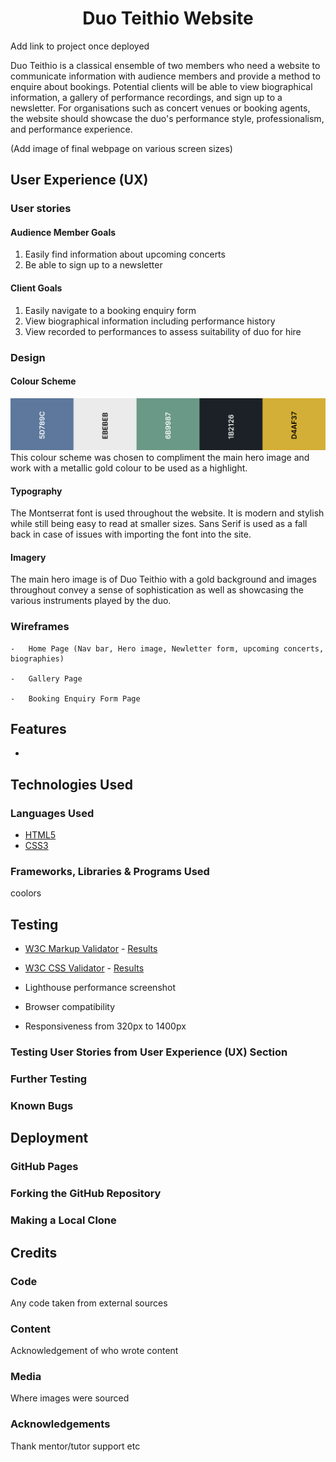 <h1 align="center">Duo Teithio Website</h1>

Add link to project once deployed

Duo Teithio is a classical ensemble of two members who need a website to communicate information with audience members and provide a method to enquire about bookings. Potential clients will be able to view biographical information, a gallery of performance recordings, and sign up to a newsletter. For organisations such as concert venues or booking agents, the website should showcase the duo's performance style, professionalism, and performance experience. 

(Add image of final webpage on various screen sizes)

## User Experience (UX)

### User stories

#### Audience Member Goals
  1. Easily find information about upcoming concerts
  2. Be able to sign up to a newsletter

#### Client Goals
  1. Easily navigate to a booking enquiry form
  2. View biographical information including performance history
  3. View recorded to performances to assess suitability of duo for hire

### Design
#### Colour Scheme
  ![Colour scheme](./assets/images/colour_scheme.png)
  This colour scheme was chosen to compliment the main hero image and work with a metallic gold colour to be used as a highlight.
#### Typography
  The Montserrat font is used throughout the website. It is modern and stylish while still being easy to read at smaller sizes. Sans Serif is used as a fall back in case of issues with importing the font into the site.
#### Imagery
  The main hero image is of Duo Teithio with a gold background and images throughout convey a sense of sophistication as well as showcasing the various instruments played by the duo.

  ### Wireframes

    -   Home Page (Nav bar, Hero image, Newletter form, upcoming concerts, biographies)

    -   Gallery Page

    -   Booking Enquiry Form Page

## Features

  -   

## Technologies Used

  ### Languages Used

  -   [HTML5](https://en.wikipedia.org/wiki/HTML5)
  -   [CSS3](https://en.wikipedia.org/wiki/Cascading_Style_Sheets)

  ### Frameworks, Libraries & Programs Used
  coolors

## Testing

-   [W3C Markup Validator](https://jigsaw.w3.org/css-validator/#validate_by_input) - [Results](https://github.com/)
-   [W3C CSS Validator](https://jigsaw.w3.org/css-validator/#validate_by_input) - [Results](https://github.com/)

-   Lighthouse performance screenshot

-   Browser compatibility

-   Responsiveness from 320px to 1400px
  ### Testing User Stories from User Experience (UX) Section

  ### Further Testing

  ### Known Bugs

## Deployment

  ### GitHub Pages

  ### Forking the GitHub Repository

  ### Making a Local Clone

## Credits

  ### Code
  Any code taken from external sources

  ### Content
  Acknowledgement of who wrote content

  ### Media
  Where images were sourced

  ### Acknowledgements
  Thank mentor/tutor support etc